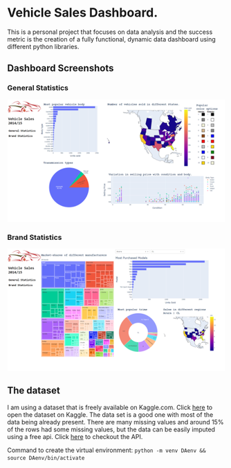# Vehicle Sales Dashboard.

This is a personal project that focuses on data analysis and the success metric is the creation of a fully functional, dynamic data dashboard using different python libraries.

## Dashboard Screenshots

### General Statistics

![oh...o Image ain't loading😅](./GeneralStatistics.png)

### Brand Statistics

![oh...o Image ain't loading😅](./BrandStatistics.png)

## The dataset

I am using a dataset that is freely available on Kaggle.com. Click [here](https://www.kaggle.com/datasets/syedanwarafridi/vehicle-sales-data) to open the dataset on Kaggle. The data set is a good one with most of the data being already present. There are many missing values and around 15% of the rows had some missing values, but the data can be easily imputed using a free api. Click [here](https://vpic.nhtsa.dot.gov/api/) to checkout the API.

Command to create the virtual environment: `python -m venv DAenv && source DAenv/bin/activate`
